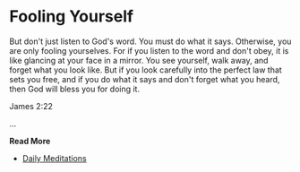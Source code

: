# Fooling Yourself

But don't just listen to God's word. You must do what it says. Otherwise, you are only fooling
yourselves. For if you listen to the word and don't obey, it is like glancing at your face in a
mirror. You see yourself, walk away, and forget what you look like. But if you look carefully into
the perfect law that sets you free, and if you do what it says and don't forget what you heard,
then God will bless you for doing it.

James 2:22

...

**Read More**

* [Daily Meditations](https://spiritual-things.org/blog/daily/08-04.md)

